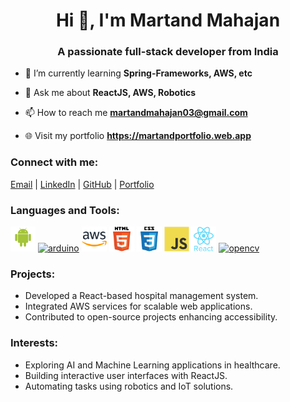 <h1 align="center">Hi 👋, I'm Martand Mahajan</h1>
<h3 align="center">A passionate full-stack developer from India</h3>

- 🌱 I’m currently learning **Spring-Frameworks, AWS, etc**

- 💬 Ask me about **ReactJS, AWS, Robotics**

- 📫 How to reach me **martandmahajan03@gmail.com**
- 🌐 Visit my portfolio **https://martandportfolio.web.app**

<h3 align="left">Connect with me:</h3>
<p align="left">
  <a href="mailto:martandmahajan03@gmail.com">Email</a> |
  <a href="https://www.linkedin.com/in/martand-mahajan-667007234/" target="_blank">LinkedIn</a> |
  <a href="https://github.com/martand03" target="_blank">GitHub</a> |
  <a href="https://martandportfolio.web.app" target="_blank">Portfolio</a>
</p>

<h3 align="left">Languages and Tools:</h3>
<p align="left" class="fade-in">
  <a href="https://developer.android.com" target="_blank"><img src="https://raw.githubusercontent.com/devicons/devicon/master/icons/android/android-original-wordmark.svg" alt="android" width="40" height="40"/></a>
  <a href="https://www.arduino.cc/" target="_blank"><img src="https://cdn.worldvectorlogo.com/logos/arduino-1.svg" alt="arduino" width="40" height="40"/></a>
  <a href="https://aws.amazon.com" target="_blank"><img src="https://raw.githubusercontent.com/devicons/devicon/master/icons/amazonwebservices/amazonwebservices-original-wordmark.svg" alt="aws" width="40" height="40"/></a>
  <a href="https://www.w3.org/html/" target="_blank"><img src="https://raw.githubusercontent.com/devicons/devicon/master/icons/html5/html5-original-wordmark.svg" alt="html5" width="40" height="40"/></a>
  <a href="https://www.w3schools.com/css/" target="_blank"><img src="https://raw.githubusercontent.com/devicons/devicon/master/icons/css3/css3-original-wordmark.svg" alt="css3" width="40" height="40"/></a>
  <a href="https://developer.mozilla.org/en-US/docs/Web/JavaScript" target="_blank"><img src="https://raw.githubusercontent.com/devicons/devicon/master/icons/javascript/javascript-original.svg" alt="javascript" width="40" height="40"/></a>
  <a href="https://reactjs.org/" target="_blank"><img src="https://raw.githubusercontent.com/devicons/devicon/master/icons/react/react-original-wordmark.svg" alt="react" width="40" height="40"/></a>
  <a href="https://opencv.org/" target="_blank"><img src="https://www.vectorlogo.zone/logos/opencv/opencv-icon.svg" alt="opencv" width="40" height="40"/></a>
  <!-- Add more icons for your languages and tools here -->
</p>

<h3 align="left">Projects:</h3>
<ul align="left">
  <li>Developed a React-based hospital management system.</li>
  <li>Integrated AWS services for scalable web applications.</li>
  <li>Contributed to open-source projects enhancing accessibility.</li>
</ul>

<h3 align="left">Interests:</h3>
<ul align="left">
  <li>Exploring AI and Machine Learning applications in healthcare.</li>
  <li>Building interactive user interfaces with ReactJS.</li>
  <li>Automating tasks using robotics and IoT solutions.</li>
</ul>
